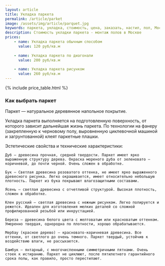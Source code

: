 ```yaml
---
layout: article
title: Укладка паркета
permalink: /article/parket
image: /assets/img/article/parquet.jpg
keywords: паркета, укладка, стоимость, цена, заказать, настил, пол, Москва, Королёв
description: Стоимость укладки паркета - монтаж полов в Москве
prices:
    - name: Укладка паркета обычным способом
      value: 120 руб/кв.м
    
    - name: Укладка паркета по диагонали
      value: 200 руб/кв.м
    
    - name: Укладка паркета рисунком
      value: 260 руб/кв.м
---
```

{% include price_table.html %}

### Как выбрать паркет

Паркет — натуральное деревянное напольное покрытие.

Укладка паркета выполняется на подготовленную поверхность, от которого зависит дальнейшая жизнь паркета. По технологии на фанеру (закрепленную к черновому полу, выровненную циклевочной машиной и загрунтованной) клеят паркетные плашки.

Эстетические свойства и технические характеристики:

    Дуб – древесина прочная, средней твердости. Паркет имеет ярко выраженную структуру дерева. Окраска мореного дуба от зеленовато – коричневой, до почти черной. Очень сложен в обработке.
    
    Бук – Светлая древесина розоватого оттенка, не имеет ярко выраженного древесного рисунка. Легко окрашивается, имеет относительно небольшую плотность. Паркет из бука покрывают влагозащитными составами.
    
    Ясень – светлая древесина с отчетливой структурой. Высокая плотность, сложен в обработке.
    
    Клен русский – светлая древесина с нежным рисунком. Легко полируется и режется. Идеален для изготовления мелких деталей со сложной профилированной резьбой или инкрустацией.
    
    Береза – древесина белого цвета с желтоватым или красноватым оттенком. Умеренно твердая, однородна по плотности, хорошо обрабатывается.
    
    Мербау (красное дерево) – красновато-коричневая древесина. Все оттенки, от светлого до очень темного. Паркет твердый, устойчив к воздействию влаги, не рассыхается.
    
    Бамбук – янтарный, с многочисленными симметричными пятнами. Очень стоек к истиранию. Паркет не циклюют, после пятилетнего гарантийного срока полы, как правило, просто перестилают.
